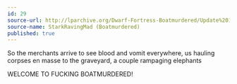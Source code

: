 ```yaml
---
id: 29
source-url: http://lparchive.org/Dwarf-Fortress-Boatmurdered/Update%201-16/
source-name: StarkRavingMad (Boatmurdered)
published: true
---
```

 So the merchants arrive to see blood and vomit everywhere, us hauling corpses en masse to the graveyard, a couple rampaging elephants

  WELCOME TO FUCKING BOATMURDERED!
